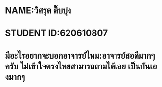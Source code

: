 # NAME:วิศรุต ติ๊บบุ่ง
# STUDENT ID:620610807
# มีอะไรอยากจะบอกอาจารย์ไหม:อาจารย์สอดีมากๆครับ ไม่เข้าใจตรงไหยสามารถถามได้เลย เป็นกันเองมากๆ
